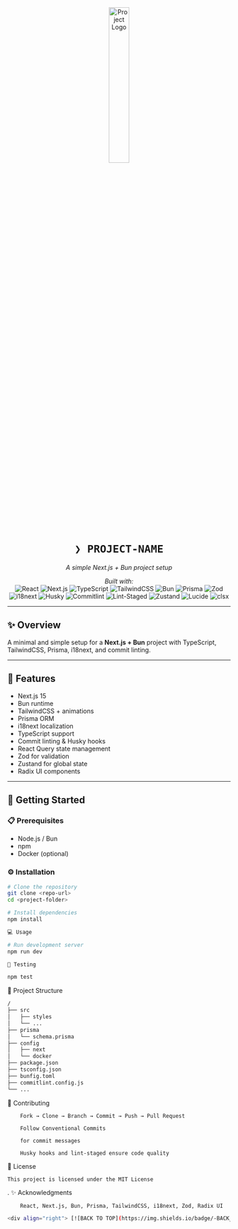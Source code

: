 <div id="top" align="center">

<img src="readmeai/assets/logos/purple.svg" width="30%" alt="Project Logo"/>

# <code>❯ PROJECT-NAME</code>

<em>A simple Next.js + Bun project setup</em>

<!-- BADGES -->
<em>Built with:</em><br>
<img src="https://img.shields.io/badge/React-61DAFB.svg?style=flat&logo=React&logoColor=black" alt="React">
<img src="https://img.shields.io/badge/Next.js-000000.svg?style=flat&logo=Next.js&logoColor=white" alt="Next.js">
<img src="https://img.shields.io/badge/TypeScript-3178C6.svg?style=flat&logo=TypeScript&logoColor=white" alt="TypeScript">
<img src="https://img.shields.io/badge/TailwindCSS-06B6D4.svg?style=flat&logo=TailwindCSS&logoColor=white" alt="TailwindCSS">
<img src="https://img.shields.io/badge/Bun-FF6600.svg?style=flat&logo=Bun&logoColor=white" alt="Bun">
<img src="https://img.shields.io/badge/Prisma-2D3748.svg?style=flat&logo=Prisma&logoColor=white" alt="Prisma">
<img src="https://img.shields.io/badge/Zod-3E67B1.svg?style=flat&logo=Zod&logoColor=white" alt="Zod">
<img src="https://img.shields.io/badge/i18next-26A69A.svg?style=flat&logo=i18next&logoColor=white" alt="i18next">
<img src="https://img.shields.io/badge/Husky-000000.svg?style=flat&logo=Husky&logoColor=white" alt="Husky">
<img src="https://img.shields.io/badge/Commitlint-007ACC.svg?style=flat&logo=Git&logoColor=white" alt="Commitlint">
<img src="https://img.shields.io/badge/Lint-Staged-F7DF1E.svg?style=flat&logo=JavaScript&logoColor=black" alt="Lint-Staged">
<img src="https://img.shields.io/badge/Zustand-000000.svg?style=flat&logo=React&logoColor=white" alt="Zustand">
<img src="https://img.shields.io/badge/Lucide-000000.svg?style=flat&logo=React&logoColor=white" alt="Lucide">
<img src="https://img.shields.io/badge/clsx-000000.svg?style=flat&logo=JavaScript&logoColor=white" alt="clsx">

</div>

---

## ✨ Overview

A minimal and simple setup for a **Next.js + Bun** project with TypeScript, TailwindCSS, Prisma, i18next, and commit linting.

---

## 📌 Features

- Next.js 15
- Bun runtime
- TailwindCSS + animations
- Prisma ORM
- i18next localization
- TypeScript support
- Commit linting & Husky hooks
- React Query state management
- Zod for validation
- Zustand for global state
- Radix UI components

---

## 🚀 Getting Started

### 📋 Prerequisites

- Node.js / Bun
- npm
- Docker (optional)

### ⚙️ Installation

```sh
# Clone the repository
git clone <repo-url>
cd <project-folder>

# Install dependencies
npm install

💻 Usage

# Run development server
npm run dev

🧪 Testing

npm test
```

📁 Project Structure
```sh
/
├── src
│   ├── styles
│   └── ...
├── prisma
│   └── schema.prisma
├── config
│   ├── next
│   └── docker
├── package.json
├── tsconfig.json
├── bunfig.toml
├── commitlint.config.js
└── ...
```
🤝 Contributing
```
    Fork → Clone → Branch → Commit → Push → Pull Request

    Follow Conventional Commits

    for commit messages

    Husky hooks and lint-staged ensure code quality
```
📜 License
```
This project is licensed under the MIT License
```
.
✨ Acknowledgments
```sh
    React, Next.js, Bun, Prisma, TailwindCSS, i18next, Zod, Radix UI

<div align="right"> [![BACK TO TOP](https://img.shields.io/badge/-BACK_TO_TOP-151515?style=flat-square)](#top) </div> ```